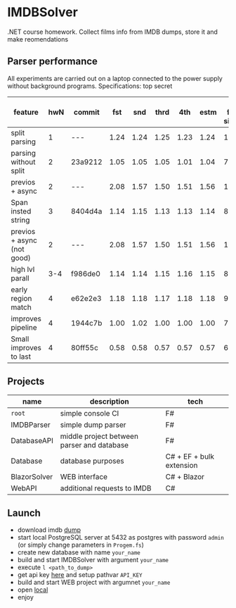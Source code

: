 # IMDBSolver

.NET course homework.
Collect films info from IMDB dumps, store it and make reomendations

## Parser performance

All experiments are carried out on a laptop connected to the power supply without background programs.
Specifications: top secret

| feature | hwN | commit | fst | snd | thrd | 4th | estm | % from simple |
| ------- | --- | ------ | --- | --- | ---- | --- | ---- | ------------- |
| split parsing | 1 | --- | 1.24 | 1.24 | 1.25 | 1.23 | 1.24 | 100% |
| parsing without split | 2 | 23a9212 | 1.05 | 1.05 | 1.05 | 1.01 | 1.04 | 76% |
| previos + async | 2 | --- | 2.08 | 1.57 | 1.50 | 1.51 | 1.56 | 139% |
| Span insted string | 3 | 8404d4a | 1.14 | 1.15 | 1.13 | 1.13 | 1.14 | 88% |
| previos + async (not good) | 2 | --- | 2.08 | 1.57 | 1.50 | 1.51 | 1.56 | 139% |
| high lvl parall | 3-4 | f986de0 | 1.14 | 1.14 | 1.15 | 1.16 | 1.15 | 89% |
| early region match | 4 | e62e2e3 | 1.18 | 1.18 | 1.17 | 1.18 | 1.18 | 93% |
| improves pipeline | 4 | 1944c7b | 1.00 | 1.02 | 1.00 | 1.00 | 1.00 | 71% |
| Small improves to last | 4 | 80ff55c | 0.58 | 0.58 | 0.57 | 0.57 | 0.57 | 68% |

## Projects
| name | description | tech |
| ---- | ----------- | ---- |
| `root`| simple console CI | F# |
| IMDBParser | simple dump parser | F# |
| DatabaseAPI | middle project between parser and database | F# |
| Database | database purposes | C# + EF + bulk extension |
| BlazorSolver | WEB interface | C# + Blazor |
| WebAPI | additional requests to IMDB | C# |

## Launch

- download imdb [dump](https://yadi.sk/d/KmWL3H7UDdH2Qg)
- start local PostgreSQL server at 5432 as postgres with password `admin` (or simply change parameters in `Progem.fs`)
- create new database with name `your_name`
- build and start IMDBSolver with argument `your_name`
- execute `l <path_to_dump>`
- get api key [here](https://www.omdbapi.com/) and setup pathvar `API_KEY`
- build and start WEB project with argumnet `your_name`
- open [local](http://localhost:5205/)
- enjoy